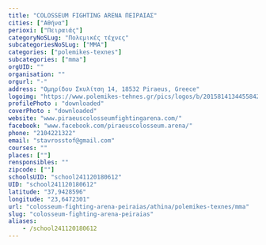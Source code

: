 ```yaml
---
title: "COLOSSEUM FIGHTING ARENA ΠΕΙΡΑΙΑΣ"
cities: ["Αθήνα"]
perioxi: ["Πειραιάς"]
categoryNoSLug: "Πολεμικές τέχνες"
subcategoriesNoSLug: ["MMA"]
categories: ["polemikes-texnes"]
subcategories: ["mma"]
orgUID: ""
organisation: ""
orgurl: "-"
address: "Ομηρίδου Σκυλίτση 14, 18532 Piraeus, Greece"
logoimg: "https://www.polemikes-tehnes.gr/pics/logos/b/2015814134455842.jpg"
profilePhoto : "downloaded"
coverPhoto : "downloaded"
website: "www.piraeuscolosseumfightingarena.com/"
facebook: "www.facebook.com/piraeuscolosseum.arena/"
phone: "2104221322"
email: "stavrosstof@gmail.com"
courses: ""
places: [""]
rensponsibles: ""
zipcode: [""]
schoolsUID: "school241120180612"
UID: "school241120180612"
latitude: "37,9428596"
longitude: "23,6472301"
url: "colosseum-fighting-arena-peiraias/athina/polemikes-texnes/mma"
slug: "colosseum-fighting-arena-peiraias"
aliases:
    - /school241120180612
---
```





